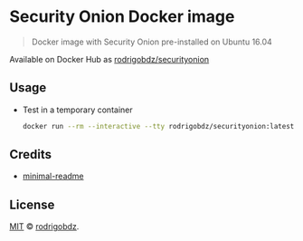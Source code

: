 # Security Onion Docker image

> Docker image with Security Onion pre-installed on Ubuntu 16.04

Available on Docker Hub as [rodrigobdz/securityonion](https://hub.docker.com/r/rodrigobdz/securityonion)

## Usage

- Test in a temporary container

  ```sh
  docker run --rm --interactive --tty rodrigobdz/securityonion:latest bash --login
  ```

## Credits

- [minimal-readme](https://github.com/rodrigobdz/minimal-readme)

## License

[MIT](LICENSE) © [rodrigobdz](https://rodrigobdz.github.io/).
